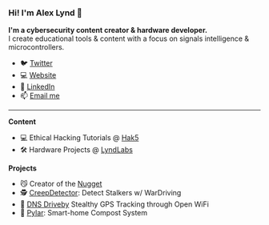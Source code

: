 ### Hi! I'm Alex Lynd 👋
**I'm a cybersecurity content creator & hardware developer.**  
I create educational tools & content with a focus on signals intelligence & microcontrollers.

- 🐦 [Twitter](https://twitter.com/alexlynd) 
- 💻 [Website](https://alexlynd.com) 
- 🔗 [LinkedIn](https://linkedin.com/in/alex-lynd)  
- 📫 [Email me](mailto:alex@lyndlabs.io)
---
**Content**
- 💻 Ethical Hacking Tutorials @ [Hak5](https://youtube.com/Hak5)
- 🛠️ Hardware Projects @ [LyndLabs](https://youtube.com/@LyndLabs)

**Projects**
- 😼 Creator of the [Nugget](https://usbnugget.com)
- 🕵️ [CreepDetector](https://creepdetector.wtf): Detect Stalkers w/ WarDriving
- 🚗 [DNS Driveby](https://dnsdriveby.com) Stealthy GPS Tracking through Open WiFi
- 🌱 [Pylar](https://github.com/pylar-io): Smart-home Compost System
